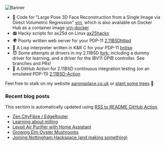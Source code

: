 ![Banner](https://media.hachyderm.io/accounts/headers/109/372/000/468/352/129/original/336a307348fa4db2.jpg)

- 🤡 Code for "Large Pose 3D Face Reconstruction from a Single Image
  via Direct Volumetric Regression"
  [vrn](https://github.com/AaronJackson/vrn), which is also available
  on Docker Hub as a container image
  [vrn-docker](https://github.com/AaronJackson/vrn-docker)
- 📻 Hacky scripts for ax25d on Linux
  [ax25hacks](https://github.com/AaronJackson/ax25hacks)
- 🌍 Poorly written web server for your PDP-11
  [2.11BSDhttpd](https://github.com/AaronJackson/2.11BSDhttpd)
- 🐍 A Lisp interpreter written in K&R C for your PDP-11
  [bnlisp](https://github.com/AaronJackson/bnlisp)
- 😈 Some attempts at drivers in my 2.11BSD
  [fork](https://github.com/AaronJackson/2.11BSD), including a dummy
  driver for learning, and a driver for the IBV11 GPIB controller. See
  branches and PRs!
- 🤖 A GitHub Action for 2.11BSD continuous integration testing (on an
  emulated PDP-11)
  [2.11BSD-Action](https://github.com/AaronJackson/2.11BSD-Action)

Feel free to stalk on my website
[aaronsplace.co.uk](http://aaronsplace.co.uk)
or [plant some trees](https://ecologi.com/aaronjackson?r=60ba3335dc24a022bb3f46dc) 🌳


### Recent blog posts

This section is automatically updated using [RSS to README GitHub Action](https://github.com/JasonEtco/rss-to-readme).

<!--START_SECTION:feed-->
* [Zen CityFibre &#x2F; EdgeRouter](http:&#x2F;&#x2F;aaronsplace.co.uk&#x2F;blog&#x2F;2022-08-18-zen-cityfibre-fttp.html)
* [Learning about milling](http:&#x2F;&#x2F;aaronsplace.co.uk&#x2F;blog&#x2F;2022-08-14-milling.html)
* [Levoit Air Purifier with Home Assistant](http:&#x2F;&#x2F;aaronsplace.co.uk&#x2F;blog&#x2F;2022-08-09-levoit-air-purifier-esphome-home-assistant.html)
* [Growing Elm Oyster Mushrooms](http:&#x2F;&#x2F;aaronsplace.co.uk&#x2F;blog&#x2F;2022-07-28-growing-mushrooms.html)
* [Joining Nottingham Hackspace (and making something)](http:&#x2F;&#x2F;aaronsplace.co.uk&#x2F;blog&#x2F;2022-06-11-joining-nottingham-hackspace.html)
<!--END_SECTION:feed-->
